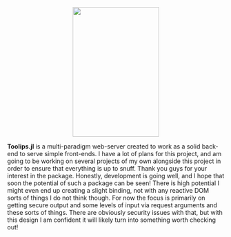 <div align = "center">
  <img src = https://github.com/ChifiSource/Toolips.jl/blob/Unstable/assets/logo.svg  width = 200 height = 300/img>
</div>

**Toolips.jl** is a multi-paradigm web-server created to work as a solid back-end to serve simple front-ends. I have a lot of plans for this project, and am going to be working on several projects of my own alongside this project in order to ensure that everything is up to snuff. Thank you guys for your interest in the package. Honestly, development is going well, and I hope that soon the potential of such a package can be seen! There is high potential I might even end up creating a slight binding, not with any reactive DOM sorts of things I do not think though. For now the focus is primarily on getting secure output and some levels of input via request arguments and these sorts of things. There are obviously security issues with that, but with this design I am confident it will likely turn into something worth checking out!

